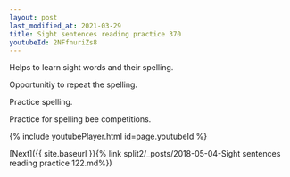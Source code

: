 ```yaml
---
layout: post
last_modified_at: 2021-03-29
title: Sight sentences reading practice 370
youtubeId: 2NFfnuriZs8
---
```

 
 
Helps to learn sight words and their spelling.

Opportunitiy to repeat the spelling. 

Practice spelling. 
 
Practice for spelling bee competitions. 
 
{% include youtubePlayer.html id=page.youtubeId %}
 
 

[Next]({{ site.baseurl }}{% link  split2/_posts/2018-05-04-Sight sentences reading practice 122.md%})
 
